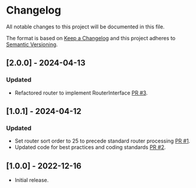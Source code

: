 # Changelog
All notable changes to this project will be documented in this file.

The format is based on [Keep a Changelog](http://keepachangelog.com/en/1.0.0/)
and this project adheres to [Semantic Versioning](http://semver.org/spec/v2.0.0.html).

## [2.0.0] - 2024-04-13
### Updated
- Refactored router to implement RouterInterface [PR #3](https://github.com/markshust/magento2-module-specialrouter/pull/3).

## [1.0.1] - 2024-04-12
### Updated
- Set router sort order to 25 to precede standard router processing [PR #1](https://github.com/markshust/magento2-module-specialrouter/pull/1).
- Updated code for best practices and coding standards [PR #2](https://github.com/markshust/magento2-module-specialrouter/pull/2).

## [1.0.0] - 2022-12-16
- Initial release.
